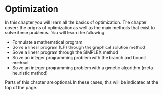 # Optimization

In this chapter you will learn all the basics of optimization. The chapter covers the origins of optimization as well as the main methods that exist to solve these problems. You will learn the following:

- Formulate a mathematical program
- Solve a linear program (LP) through the graphical solution method
- Solve a linear program through the SIMPLEX method
- Solve an integer programming problem with the branch and bound method
- Solve an integer programming problem with a genetic algorithm (meta-heuristic method)

Parts of this chapter are optional. In these cases, this will be indicated at the top of the page.
